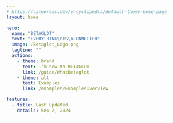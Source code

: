 ```yaml
---
# https://vitepress.dev/encyclopedia/default-theme-home-page
layout: home

hero:
  name: "BETAGLOT"
  text: "EVERYTHING\nIS\nCONNECTED"
  image: /Betaglot_Logo.png
  tagline: ""
  actions:
    - theme: brand
      text: I'm new to BETAGLOT
      link: /guide/WhatBetaglot
    - theme: alt
      text: Examples
      link: /examples/ExamplesOverview

features:
  - title: Last Updated
    details: Sep 2, 2024
---
```


